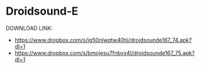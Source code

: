 Droidsound-E 
============
DOWNLOAD LINK:
* https://www.dropbox.com/s/ig50nlwqtw40tjj/droidsounde167_74.apk?dl=1
* https://www.dropbox.com/s/bmojesu7fnbvx4l/droidsounde167_75.apk?dl=1
